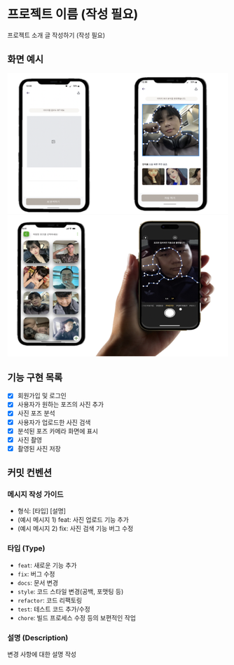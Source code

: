 # 프로젝트 이름 (작성 필요)

프로젝트 소개 글 작성하기 (작성 필요)

## 화면 예시
![사진 업로드](../images/upload_image.png)
![사진 촬영](../images/take_photo.png)

## 기능 구현 목록

- [x] 회원가입 및 로그인 
- [x] 사용자가 원하는 포즈의 사진 추가 
- [x] 사진 포즈 분석 
- [x] 사용자가 업로드한 사진 검색
- [x] 분석된 포즈 카메라 화면에 표시
- [x] 사진 촬영 
- [x] 촬영된 사진 저장

## 커밋 컨벤션

### 메시지 작성 가이드

- 형식: [타입] [설명]
- (예시 메시지 1) feat: 사진 업로드 기능 추가
- (예시 메시지 2) fix: 사진 검색 기능 버그 수정

### 타입 (Type)
- `feat`: 새로운 기능 추가
- `fix`: 버그 수정
- `docs`: 문서 변경
- `style`: 코드 스타일 변경(공백, 포맷팅 등)
- `refactor`: 코드 리팩토링
- `test`: 테스트 코드 추가/수정
- `chore`: 빌드 프로세스 수정 등의 보편적인 작업

### 설명 (Description)
변경 사항에 대한 설명 작성